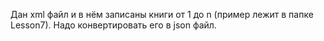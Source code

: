 Дан xml файл и в нём записаны книги от 1 до n (пример лежит в папке Lesson7).
Надо конвертировать его в json файл.
